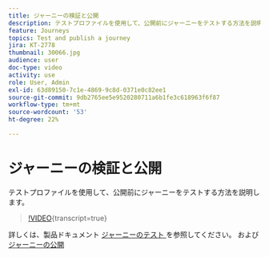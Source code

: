 ```yaml
---
title: ジャーニーの検証と公開
description: テストプロファイルを使用して、公開前にジャーニーをテストする方法を説明します。
feature: Journeys
topics: Test and publish a journey
jira: KT-2778
thumbnail: 30066.jpg
audience: user
doc-type: video
activity: use
role: User, Admin
exl-id: 63d89150-7c1e-4869-9c8d-0371e0c82ee1
source-git-commit: 9db2765ee5e9520280711a6b1fe3c618963f6f87
workflow-type: tm+mt
source-wordcount: '53'
ht-degree: 22%

---
```


# ジャーニーの検証と公開

テストプロファイルを使用して、公開前にジャーニーをテストする方法を説明します。

>[!VIDEO](https://video.tv.adobe.com/v/30066?learn=on){transcript=true}

詳しくは、製品ドキュメント [ ジャーニーのテスト ](https://experienceleague.adobe.com/docs/journeys/using/building-journeys/testing-the-journey.html) を参照してください。
および [ ジャーニーの公開 ](https://experienceleague.adobe.com/docs/journeys/using/building-journeys/publishing-the-journey.html)
